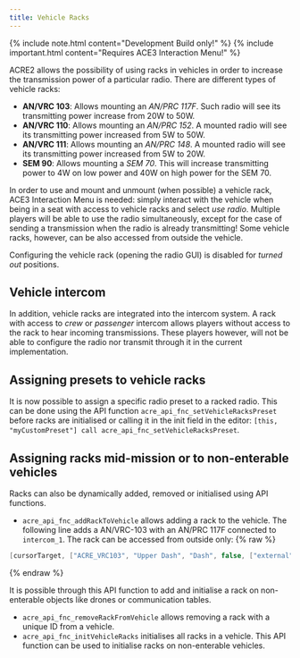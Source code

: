```yaml
---
title: Vehicle Racks
---
```


{% include note.html content="Development Build only!" %}
{% include important.html content="Requires ACE3 Interaction Menu!" %}

ACRE2 allows the possibility of using racks in vehicles in order to increase the transmission power of a particular radio. There are different types of vehicle racks:

- **AN/VRC 103**: Allows mounting an *AN/PRC 117F*. Such radio will see its transmitting power increase from 20W to 50W.
- **AN/VRC 110**: Allows mounting an *AN/PRC 152*. A mounted radio will see its transmitting power increased from 5W to 50W.
- **AN/VRC 111**: Allows mounting an *AN/PRC 148*. A mounted radio will see its transmitting power increased from 5W to 20W.
- **SEM 90**: Allows mounting a *SEM 70*. This will increase transmitting power to 4W on low power and 40W on high power for the SEM 70.

In order to use and mount and unmount (when possible) a vehicle rack, ACE3 Interaction Menu is needed: simply interact with the vehicle when being in a seat with access to vehicle racks and select *use radio*. Multiple players will be able to use the radio simultaneously, except for the case of sending a transmission when the radio is already transmitting! Some vehicle racks, however, can be also accessed from outside the vehicle.

Configuring the vehicle rack (opening the radio GUI) is disabled for *turned out* positions.

## Vehicle intercom

In addition, vehicle racks are integrated into the intercom system. A rack with access to *crew* or *passenger* intercom allows players without access to the rack to hear incoming transmissions. These players however, will not be able to configure the radio nor transmit through it in the current implementation.

## Assigning presets to vehicle racks

It is now possible to assign a specific radio preset to a racked radio. This can be done using the API function `acre_api_fnc_setVehicleRacksPreset` before racks are initialised or calling it in the init field in the editor: `[this, "myCustomPreset"] call acre_api_fnc_setVehicleRacksPreset`.

## Assigning racks mid-mission or to non-enterable vehicles

Racks can also be dynamically added, removed or initialised using API functions.

- `acre_api_fnc_addRackToVehicle` allows adding a rack to the vehicle. The following line adds a AN/VRC-103 with an AN/PRC 117F connected to `intercom_1`. The rack can be accessed from outside only:
{% raw %}

```cpp
[cursorTarget, ["ACRE_VRC103", "Upper Dash", "Dash", false, ["external"], [], "ACRE_PRC117F", [], ["intercom_1"]], false, {}] call acre_api_fnc_addRackToVehicle
```
{% endraw %}

It is possible through this API function to add and initialise a rack on non-enterable objects like drones or communication tables.

- `acre_api_fnc_removeRackFromVehicle` allows removing a rack with a unique ID from a vehicle.
- `acre_api_fnc_initVehicleRacks` initialises all racks in a vehicle. This API function can be used to initialise racks on non-enterable vehicles. 

